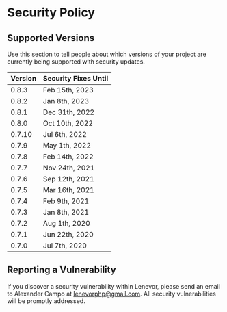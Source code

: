# Security Policy

## Supported Versions

Use this section to tell people about which versions of your project are
currently being supported with security updates.

| Version | Security Fixes Until |
| ------- | -------------------- |
| 0.8.3   | Feb 15th, 2023       |
| 0.8.2   | Jan 8th, 2023        |
| 0.8.1   | Dec 31th, 2022       |
| 0.8.0   | Oct 10th, 2022       |
| 0.7.10  | Jul 6th, 2022        |
| 0.7.9   | May 1th, 2022        |
| 0.7.8   | Feb 14th, 2022       |
| 0.7.7   | Nov 24th, 2021       |
| 0.7.6   | Sep 12th, 2021       |
| 0.7.5   | Mar 16th, 2021       |
| 0.7.4   | Feb 9th, 2021        |
| 0.7.3   | Jan 8th, 2021        |
| 0.7.2   | Aug 1th, 2020        |
| 0.7.1   | Jun 22th, 2020       |
| 0.7.0   | Jul 7th, 2020        |

## Reporting a Vulnerability

If you discover a security vulnerability within Lenevor, please send an email to Alexander Campo at lenevorphp@gmail.com. All security vulnerabilities will be promptly addressed.
